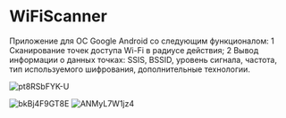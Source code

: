 # WiFiScanner

Приложение для ОС Google Android со следующим функционалом:
1	Сканирование точек доступа Wi-Fi в радиусе действия;
2	Вывод информации о данных точках: SSIS, BSSID, уровень сигнала, частота, тип используемого шифрования, дополнительные технологии.

![pt8RSbFYK-U](https://user-images.githubusercontent.com/101966909/204563080-6646e8b2-2de3-444e-98f9-4875cf55bba3.jpg)

![bkBj4F9GT8E](https://user-images.githubusercontent.com/101966909/204561581-9ea33960-3c6f-40ae-aa3f-5166835ba035.jpg)
![ANMyL7W1jz4](https://user-images.githubusercontent.com/101966909/204563096-3e4e7d5c-d834-4c70-96b9-c47a49963f74.jpg)
